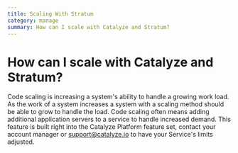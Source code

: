 ```yaml
---
title: Scaling With Stratum
category: manage
summary: How can I scale with Catalyze and Stratum?
---
```


# How can I scale with Catalyze and Stratum?

Code scaling is increasing a system's ability to handle a growing work load. As the work of a system increases a system with a scaling method should be able to grow to handle the load. Code scaling often means adding additional application servers to a service to handle increased demand. This feature is built right into the Catalyze Platform feature set, contact your account manager or support@catalyze.io to have your Service's limits adjusted.
